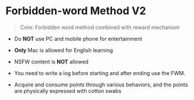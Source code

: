 # Forbidden-word Method V2

> Core: Forbidden word method combined with reward mechanism

- Do **NOT** use PC and mobile phone for entertainment

- **Only** Mac is allowed for English learning

- NSFW content is **NOT** allowed

- You need to write a log before starting and after ending use the FWM.

- Acquire and consume points through various behaviors, and the points are physically expressed with cotton swabs